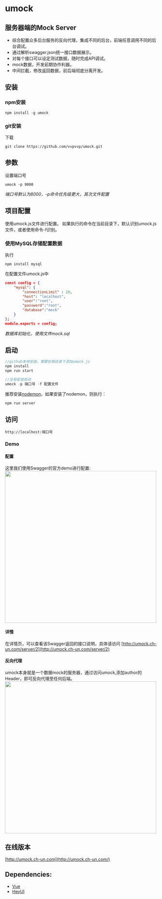 # umock
## 服务器端的Mock Server
- 综合配置众多后台服务的反向代理，集成不同的后台，前端任意调用不同的后台调试。
- 通过解析swagger.json统一接口数据展示。
- 对每个接口可以设定测试数据，随时完成API调试。
- mock数据，开发前期协作利器。
- 中间拦截，修改返回数据，前后端彻底分离开发。


## 安装
### npm安装
```
npm install -g umock
```
### git安装
下载
```
git clone https://github.com/vvpvvp/umock.git
```
## 参数
设置端口号
```
umock -p 9000
```
*端口号默认为8000，-p命令优先级更大，其次文件配置*

## 项目配置
使用umock.js文件进行配置。
如果执行的命令在当前目录下，默认识别umock.js文件，或者使用命令-f识别。
### 使用MySQL存储配置数据
执行
```
npm install mysql
```
在配置文件umock.js中
```json
const config = {
	"mysql": {
		"connectionLimit" : 20,
		"host": "localhost",
		"user":"root",
		"password":"root",
		"database":"mock"
	}
};
module.exports = config;
```
*数据库初始化，使用文件mock.sql*

## 启动

```javascript
//github本地安装，需要在根目录下添加umock.js
npm install
npm run start

//全局安装启动
umock -p 端口号 -f 配置文件
```

推荐安装[nodemon](https://www.npmjs.com/package/nodemon)，如果安装了nodemon，则执行：

```javascript
npm run server
```

## 访问
```
http://localhost:端口号
```
### Demo
#### 配置
这里我们使用Swagger的官方demo进行配置:    
<img width="500" src="http://p3mm4te0u.bkt.clouddn.com//demo/1518494340627.jpg"/>
#### 详情
在详情页，可以查看该Swagger返回的接口说明，具体请访问 [http://umock.ch-un.com/server/2](http://umock.ch-un.com/server/2)
#### 反向代理
umock本身就是一个数据mock的服务器，通过访问umock,添加author的Header，即可反向代理至任何后端。  
<img width="500" src="http://p3mm4te0u.bkt.clouddn.com//demo/1518494327259.jpg"/> 

## 在线版本

[http://umock.ch-un.com](http://umock.ch-un.com/)

## Dependencies:  
* [Vue](http://cn.vuejs.org/)
* [HeyUI](http://www.heyui.top/)


